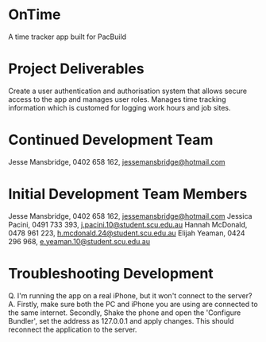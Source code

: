 # OnTime
A time tracker app built for PacBuild

# Project Deliverables
Create a user authentication and authorisation system that allows secure access to the app and manages user roles.
Manages time tracking information which is customed for logging work hours and job sites.

# Continued Development Team
Jesse Mansbridge, 0402 658 162, jessemansbridge@hotmail.com

# Initial Development Team Members
Jesse Mansbridge, 0402 658 162, jessemansbridge@hotmail.com
Jessica Pacini, 0491 733 393, j.pacini.10@student.scu.edu.au
Hannah McDonald, 0478 961 223, h.mcdonald.24@student.scu.edu.au
Elijah Yeaman, 0424 296 968, e.yeaman.10@student.scu.edu.au

# Troubleshooting Development
Q. I'm running the app on a real iPhone, but it won't connect to the server?
A. Firstly, make sure both the PC and iPhone you are using are connected to the same internet. Secondly, Shake the phone and open the 'Configure Bundler', set the address as 127.0.0.1 and apply changes. This should reconnect the application to the server. 
